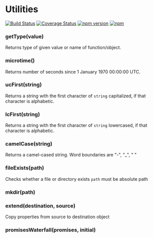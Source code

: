 # Utilities
[![Build Status](https://travis-ci.org/ponury-kostek/utls.svg)](https://travis-ci.org/ponury-kostek/utls)
[![Coverage Status](https://coveralls.io/repos/ponury-kostek/utls/badge.svg?branch=master&service=github)](https://coveralls.io/github/ponury-kostek/utls?branch=master)
[![npm version](https://badge.fury.io/js/utls.svg)](https://badge.fury.io/js/utls)
[![npm](https://img.shields.io/npm/dt/utls.svg)](https://www.npmjs.com/package/utls)
### getType(value)
Returns type of given value or name of function/object.
### microtime()
Returns number of seconds since 1 January 1970 00:00:00 UTC.
### ucFirst(string)
Returns a string with the first character of ```string``` capitalized, if that character is alphabetic.
### lcFirst(string)
Returns a string with the first character of ```string``` lowercased, if that character is alphabetic.
### camelCase(string)
Returns a camel-cased string. Word boundaries are "-", "_", " "
### fileExists(path)
Checks whether a file or directory exists
```path``` must be absolute path
### mkdir(path)
### extend(destination, source)
Copy properties from source to destination object
### promisesWaterfall(promises, initial)